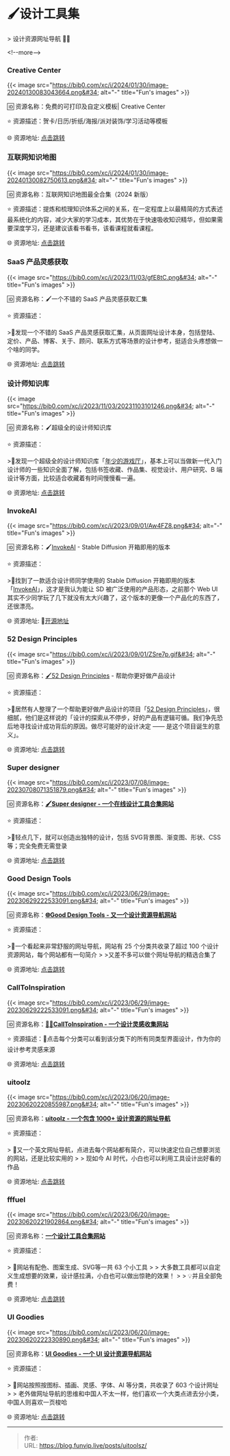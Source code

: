 # 🖌️设计工具集


&gt; 设计资源网址导航 🌟🌟

&lt;!--more--&gt;

### Creative Center

{{&lt; image src=&#34;https://bib0.com/xc/i/2024/01/30/image-20240130083043664.png&#34; alt=&#34;-&#34;  title=&#34;Fun&#39;s images&#34; &gt;}}    

🆔  资源名称：免费的可打印及自定义模板| Creative Center

⭐️  资源描述：贺卡/日历/折纸/海报/派对装饰/学习活动等模板

🌐 资源地址: [点击跳转](https://www.creativecenter.brother/zh-cn)

### 互联网知识地图

{{&lt; image src=&#34;https://bib0.com/xc/i/2024/01/30/image-20240130082750613.png&#34; alt=&#34;-&#34;  title=&#34;Fun&#39;s images&#34; &gt;}}    

🆔  资源名称：互联网知识地图最全合集（2024 新版）

⭐️  资源描述：提炼和梳理知识体系之间的关系，在一定程度上以最精简的方式表述最系统化的内容，减少大家的学习成本，其优势在于快速吸收知识精华，但如果需要深度学习，还是建议该看书看书，该看课程就看课程。

🌐 资源地址: [点击跳转](https://yunyinghui.feishu.cn/docx/Q66RdH4lNoLW7nxSjXBcjcOtnod)

### SaaS 产品灵感获取

{{&lt; image src=&#34;https://bib0.com/xc/i/2023/11/03/gfE8tC.png&#34; alt=&#34;-&#34;  title=&#34;Fun&#39;s images&#34; &gt;}}    

🆔  资源名称：🖌️一个不错的 SaaS 产品灵感获取汇集

⭐️  资源描述：

&gt;📄发现一个不错的 SaaS 产品灵感获取汇集，从页面网址设计本身，包括登陆、定价、产品、博客、关于、顾问、联系方式等场景的设计参考，挺适合头疼想做一个啥的同学。

🌐 资源地址: [点击跳转](https://www.saaspo.com/)

### 设计师知识库

{{&lt; image src=&#34;https://bib0.com/xc/i/2023/11/03/20231103101246.png&#34; alt=&#34;-&#34;  title=&#34;Fun&#39;s images&#34; &gt;}}    

🆔  资源名称：🖌️超级全的设计师知识库

⭐️  资源描述：

&gt;📄发现一个超级全的设计师知识库「[年少的游戏厅](https://tuulih6pyq.feishu.cn/wiki/AVhMwAP14iXVKxkc32ackfGInAc)」，基本上可以当做新一代入门设计师的一些知识全面了解，包括书签收藏、作品集、视觉设计、用户研究、B 端设计等方面，比较适合收藏着有时间慢慢看一遍。

🌐 资源地址: [点击跳转](https://tuulih6pyq.feishu.cn/wiki/AVhMwAP14iXVKxkc32ackfGInAc)

### InvokeAI

{{&lt; image src=&#34;https://bib0.com/xc/i/2023/09/01/Aw4FZ8.png&#34; alt=&#34;-&#34;  title=&#34;Fun&#39;s images&#34; &gt;}}    

🆔  资源名称：🖌️[InvokeAI](https://github.com/invoke-ai/InvokeAI) - Stable Diffusion 开箱即用的版本

⭐️  资源描述：

&gt;📄找到了一款适合设计师同学使用的 Stable Diffusion 开箱即用的版本「[InvokeAI](https://github.com/invoke-ai/InvokeAI)」，这才是我认为能让 SD 被广泛使用的产品形态，之前那个 Web UI 其实不少同学玩了几下就没有太大兴趣了，这个版本的更像一个产品化的东西了，还很漂亮。

🌐 资源地址: 🧩[开源地址](https://github.com/invoke-ai/InvokeAI)

### 52 Design Principles

{{&lt; image src=&#34;https://bib0.com/xc/i/2023/09/01/ZSre7p.gif&#34; alt=&#34;-&#34;  title=&#34;Fun&#39;s images&#34; &gt;}}    

🆔  资源名称：[🖌️52 Design Principles](https://rpdc.xiaohongshu.com/52-design-principles) - 帮助你更好做产品设计

⭐️  资源描述：

&gt;📄居然有人整理了一个帮助更好做产品设计的项目「[52 Design Principles](https://rpdc.xiaohongshu.com/52-desig)」，很细腻，他们是这样说的「设计的探索从不停步，好的产品有逻辑可循。我们争先恐后地寻找设计成功背后的原因。做尽可能好的设计决定 —— 是这个项目诞生的意义」。

🌐 资源地址: [点击跳转](https://rpdc.xiaohongshu.com/52-design-principles)

### Super designer

{{&lt; image src=&#34;https://bib0.com/xc/i/2023/07/08/image-20230708071351879.png&#34; alt=&#34;-&#34;  title=&#34;Fun&#39;s images&#34; &gt;}}    

🆔  资源名称：[**🖌️Super designer - 一个在线设计工具合集网站**](https://superdesigner.co/)

⭐️  资源描述：

&gt;📄轻点几下，就可以创造出独特的设计，包括 SVG背景图、渐变图、形状、CSS等；完全免费无需登录

🌐 资源地址: [点击跳转](https://superdesigner.co/)

### Good Design Tools

{{&lt; image src=&#34;https://bib0.com/xc/i/2023/06/29/image-20230629222533091.png&#34; alt=&#34;-&#34;  title=&#34;Fun&#39;s images&#34; &gt;}}    

🆔  资源名称：[**🌐Good Design Tools - 又一个设计资源导航网站**](https://www.gooddesign.tools/)

⭐️  资源描述：

&gt;📄一个看起来非常舒服的网址导航，网站有 25 个分类共收录了超过 100 个设计资源网站，每个网站都有一句简介
&gt;
&gt;又差不多可以做个网址导航的精选合集了

🌐 资源地址: [点击跳转](https://www.gooddesign.tools/)

### CallToInspiration

{{&lt; image src=&#34;https://bib0.com/xc/i/2023/06/29/image-20230629222533091.png&#34; alt=&#34;-&#34;  title=&#34;Fun&#39;s images&#34; &gt;}}    

🆔  资源名称：[**👩‍🎨CallToInspiration - 一个设计灵感收集网站**](https://calltoinspiration.com/)

⭐️  资源描述：📄点击每个分类可以看到该分类下的所有同类型界面设计，作为你的设计参考灵感来源

🌐 资源地址: [点击跳转](https://calltoinspiration.com/)

### uitoolz

{{&lt; image src=&#34;https://bib0.com/xc/i/2023/06/20/image-20230620220855987.png&#34; alt=&#34;-&#34;  title=&#34;Fun&#39;s images&#34; &gt;}}    

🆔  资源名称：[**uitoolz - 一个包含 1000&#43; 设计资源的网址导航**](https://uitoolz.com/)

⭐️  资源描述：

&gt; 📄又一个英文网址导航，点进去每个网站都有简介，可以快速定位自己想要浏览的网站，还是比较实用的
&gt;
&gt; 现如今 AI 时代，小白也可以利用工具设计出好看的作品

🌐 资源地址: [点击跳转](https://uitoolz.com/)

### fffuel 

{{&lt; image src=&#34;https://bib0.com/xc/i/2023/06/20/image-20230620221902864.png&#34; alt=&#34;-&#34;  title=&#34;Fun&#39;s images&#34; &gt;}}    

🆔  资源名称：[**一个设计工具合集网站**](https://fffuel.co/)

⭐️  资源描述：

&gt; 📄网站有配色、图案生成、SVG等一共 63 个小工具
&gt;
&gt; 大多数工具都可以自定义生成想要的效果，设计感拉满，小白也可以做出惊艳的效果！
&gt;
&gt; 💡并且全部免费！

🌐 资源地址: [点击跳转](https://fffuel.co/)

### UI Goodies 

{{&lt; image src=&#34;https://bib0.com/xc/i/2023/06/20/image-20230620222330890.png&#34; alt=&#34;-&#34;  title=&#34;Fun&#39;s images&#34; &gt;}}    

🆔  资源名称：[**UI Goodies - 一个 UI 设计资源导航网站**](https://uigoodies.com/)

⭐️  资源描述：

&gt; 📄网站按照按图标、插画、灵感、字体、AI 等分类，共收录了 603 个设计网址
&gt;
&gt; 老外做网址导航的思维和中国人不太一样，他们喜欢一个大类点进去分小类，中国人则喜欢一页梭哈

🌐 资源地址: [点击跳转](https://uigoodies.com/)


---

> 作者:   
> URL: https://blog.funvip.live/posts/uitoolsz/  


